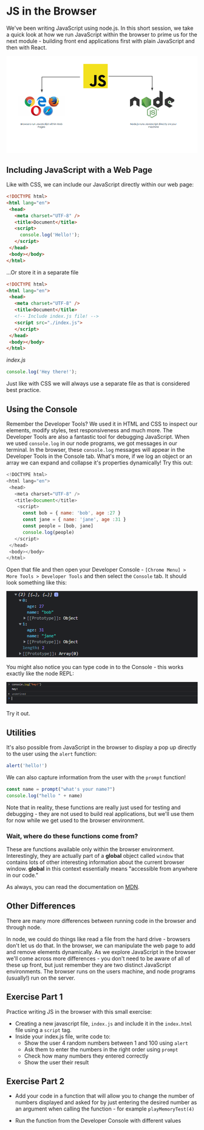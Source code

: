 # JS in the Browser
We've been writing JavaScript using node.js. In this short session, we take a quick look at how we run JavaScript within the browser to prime us for the next module - building front end applications first with plain JavaScript and then with React.

![JS](./browser.PNG)

## Including JavaScript with a Web Page
Like with CSS, we can include our JavaScript directly within our web page:

```html
<!DOCTYPE html>
<html lang="en">
 <head>
   <meta charset="UTF-8" />
   <title>Document</title>
   <script>
     console.log('Hello!');
   </script>
 </head>
 <body></body>
</html>
```

...Or store it in a separate file

```html
<!DOCTYPE html>
<html lang="en">
 <head>
   <meta charset="UTF-8" />
   <title>Document</title>
   <!-- Include index.js file! -->
   <script src="./index.js"> 
   </script>
 </head>
 <body></body>
</html>
```

*index.js*
```javascript
console.log('Hey there!');
```

Just like with CSS we will always use a separate file as that is considered best practice.

## Using the Console 
Remember the Developer Tools? We used it in HTML and CSS to inspect our elements, modify styles, test responsiveness and much more. The Developer Tools are also a fantastic tool for debugging JavaScript. When we used `console.log` in our node programs, we got messages in our terminal. In the browser, these `console.log` messages will appear in the Developer Tools in the Console tab. What's more, if we log an object or an array we can expand and collapse it's properties dynamically! Try this out:

```javascript
<!DOCTYPE html>
<html lang="en">
 <head>
   <meta charset="UTF-8" />
   <title>Document</title>
    <script>
      const bob = { name: 'bob', age :27 }
      const jane = { name: 'jane', age :31 }
      const people = [bob, jane]
      console.log(people)
   </script>
 </head>
 <body></body>
</html>
```

Open that file and then open your Developer Console - `[Chrome Menu] > More Tools > Developer Tools` and then select the `Console` tab. It should look something like this:

![JS](./console-log.PNG)

You might also notice you can type code in to the Console - this works exactly like the node REPL:

![JS](./console-type.PNG)

Try it out.

## Utilities
It's also possible from JavaScript in the browser to display a pop up directly to the user using the `alert` function:

```javascript
alert('hello!')
```

We can also capture information from the user with the `prompt` function!

```javascript
const name = prompt("what's your name?")
console.log("hello " + name)
```

Note that in reality, these functions are really just used for testing and debugging - they are not used to build real applications, but we'll use them for now while we get used to the browser environment.

### Wait, where do these functions come from?
These are functions available only within the browser environment. Interestingly, they are actually part of a **global** object called `window` that contains lots of other interesting information about the current browser window. **global** in this context essentially means "accessible from anywhere in our code." 

As always, you can read the documentation on [MDN](https://developer.mozilla.org/en-US/docs/Web/API/Window).

## Other Differences
There are many more differences between running code in the browser and through node. 

In node, we could do things like read a file from the hard drive - browsers don't let us do that. In the browser, we can manipulate the web page to add and remove elements dynamically. As we explore JavaScript in the browser we'll come across more differences - you don't need to be aware of all of these up front, but just remember they are two distinct JavaScript environments. The browser runs on the users machine, and node programs (usually!) run on the server. 

## Exercise Part 1
Practice writing JS in the browser with this small exercise:
* Creating a new javascript file, `index.js` and include it in the `index.html` file using a `script` tag.
* Inside your index.js file, write code to:
  - Show the user 4 random numbers between 1 and 100 using `alert`
  - Ask them to enter the numbers in the right order using `prompt`
  - Check how many numbers they entered correctly
  - Show the user their result

## Exercise Part 2
* Add your code in a function that will allow you to change the number of numbers displayed and asked for by just entering the desired number as an argument when calling the function - for example `playMemoryTest(4)`
- Run the function from the Developer Console with different values